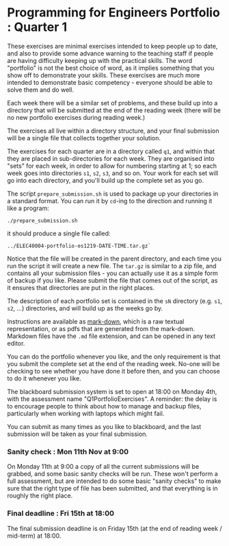 Programming for Engineers Portfolio : Quarter 1
===============================================

These exercises are minimal exercises intended to keep people
up to date, and also to provide some advance warning to the
teaching staff if people are having difficulty keeping up with
the practical skills. The word "portfolio" is not the best
choice of word, as it implies something that you show off to
demonstrate your skills. These exercises are much more
intended to demonstrate basic competency - everyone should
be able to solve them and do well.

Each week there will be a similar set of problems, and these
build up into a directory that will be submitted at the end
of the reading week (there will be no new portfolio exercises
during reading week.)

The exercises all live within a directory structure, and
your final submission will be a single file that collects
together your solution.

The exercises for each quarter are in a directory called `q1`,
and within that they are placed in sub-directories for each
week. They are organised into "sets" for each week, in order
to allow for numbering starting at 1; so each week goes
into directories `s1`, `s2`, `s3`, and so on. Your work for
each set will go into each directory, and you'll build up
the complete set as you go.

The script `prepare_submission.sh` is used to package up
your directories in a standard format. You can run it
by `cd`-ing to the direction and running it like a program:
```
./prepare_submission.sh
```
it should produce a single file called:
```
../ELEC40004-portfolio-es1219-DATE-TIME.tar.gz`
```
Notice that the file will be created in the parent directory,
and each time you run the script it will create a new file.
The `tar.gz` is similar to a zip file, and contains all your
submission files - you can actually use it as a simple form
of backup if you like. Please submit the file that comes out of
the script, as it ensures that directories are put in
the right places.

The description of each portfolio set is contained in the
`sN` directory (e.g. `s1`, `s2`, ...) directories, and will
build up as the weeks go by.

Instructions are available as [mark-down](https://en.wikipedia.org/wiki/Markdown),
which is a raw textual representation, or as pdfs that are
generated from the mark-down. Markdown files have the `.md`
file extension, and can be opened in any text editor.

You can do the portfolio whenever you like, and the only
requirement is that you submit the complete set at the end
of the reading week. No-one will be checking to see whether
you have done it before then, and you can choose to do it
whenever you like.

The blackboard submission system is set to open at 18:00 on Monday 4th,
with the assessment name "Q1PortfolioExercises".
A reminder: the delay is to encourage people to think about how
to manage and backup files, particularly when working with
laptops which might fail.

You can submit as many times as you like to blackboard, and
the last submission will be taken as your final submission.

### Sanity check : Mon 11th Nov at 9:00

On Monday 11th at 9:00 a copy of all the current submissions will be
grabbed, and some basic sanity checks will be run. These won't
perform a full assessment, but are intended to do some basic
"sanity checks" to make sure that the right type of file has
been submitted, and that everything is in roughly the right place.

### Final deadline : Fri 15th at 18:00

The final submission deadline is on Friday 15th  (at the end of reading week / mid-term) at 18:00.
